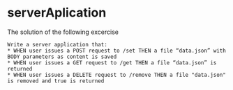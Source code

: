 # serverAplication
The solution of the following excercise 
```
Write a server application that:
* WHEN user issues a POST request to /set THEN a file “data.json” with BODY parameters as content is saved
* WHEN user issues a GET request to /get THEN a file “data.json” is returned
* WHEN user issues a DELETE request to /remove THEN a file "data.json" is removed and true is returned
```
